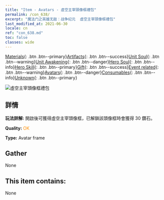 ```yaml
---
title: "Item - Avatars - 虛空主宰頭像框禮包"
permalink: /con_638/
excerpt: "魔法门之英雄无敌：战争纪元  虛空主宰頭像框禮包"
last_modified_at: 2021-06-30
locale: cn
ref: "con_638.md"
toc: false
classes: wide
---
```

 [Materials](/ItemsCN/){: .btn .btn--primary}[Artifacts](/ItemsCN/Artifacts/){: .btn .btn--success}[Unit Soul](/ItemsCN/UnitSoul/){: .btn .btn--warning}[Unit Awakening](/ItemsCN/UnitAwakening/){: .btn .btn--danger}[Hero Soul](/ItemsCN/HeroSoul/){: .btn .btn--info}[Hero Skill](/ItemsCN/HeroSkill/){: .btn .btn--primary}[Gift](/ItemsCN/Gift/){: .btn .btn--success}[Event related](/ItemsCN/Events/){: .btn .btn--warning}[Avatars](/ItemsCN/Avatars/){: .btn .btn--danger}[Consumables](/ItemsCN/Consumables/){: .btn .btn--info}[Unknown](/ItemsCN/Unknown/){: .btn .btn--primary}

 ![虛空主宰頭像框禮包](/images/a/avatarFrame_42.png)

## 詳情
 **玩法詳解:** 開啟後可獲得虛空主宰頭像框，已解鎖該頭像框時會獲得 30 鑽石。

 **Quality:** <span style="color: #FF8C00">OK</span>

 **Type:** Avatar frame

## Gather

  None

## This item contains:

  None

